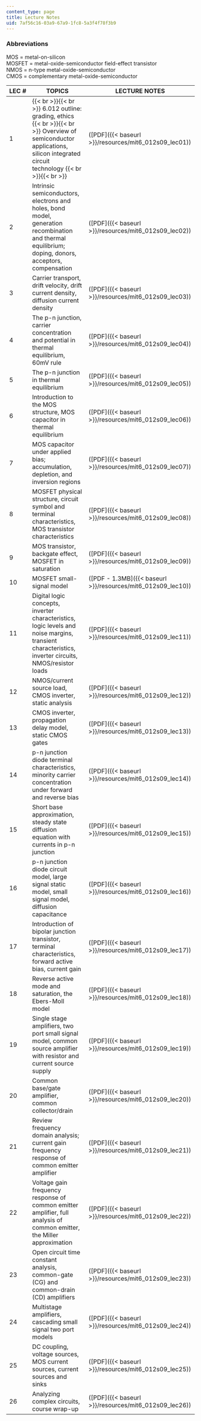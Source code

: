 ```yaml
---
content_type: page
title: Lecture Notes
uid: 7af56c16-03a9-67a9-1fc8-5a3f4f78f3b9
---
```


### Abbreviations

MOS = metal-on-silicon  
MOSFET = metal-oxide-semiconductor field-effect transistor  
NMOS = n-type metal-oxide-semiconductor  
CMOS = complementary metal-oxide-semiconductor

| LEC # | TOPICS | LECTURE NOTES |
| --- | --- | --- |
| 1 |  {{< br >}}{{< br >}} 6.012 outline: grading, ethics {{< br >}}{{< br >}} Overview of semiconductor applications, silicon integrated circuit technology {{< br >}}{{< br >}}  | ([PDF]({{< baseurl >}}/resources/mit6_012s09_lec01)) |
| 2 | Intrinsic semiconductors, electrons and holes, bond model, generation recombination and thermal equilibrium; doping, donors, acceptors, compensation | ([PDF]({{< baseurl >}}/resources/mit6_012s09_lec02)) |
| 3 | Carrier transport, drift velocity, drift current density, diffusion current density | ([PDF]({{< baseurl >}}/resources/mit6_012s09_lec03)) |
| 4 | The p-n junction, carrier concentration and potential in thermal equilibrium, 60mV rule | ([PDF]({{< baseurl >}}/resources/mit6_012s09_lec04)) |
| 5 | The p-n junction in thermal equilibrium | ([PDF]({{< baseurl >}}/resources/mit6_012s09_lec05)) |
| 6 | Introduction to the MOS structure, MOS capacitor in thermal equilibrium | ([PDF]({{< baseurl >}}/resources/mit6_012s09_lec06)) |
| 7 | MOS capacitor under applied bias; accumulation, depletion, and inversion regions | ([PDF]({{< baseurl >}}/resources/mit6_012s09_lec07)) |
| 8 | MOSFET physical structure, circuit symbol and terminal characteristics, MOS transistor characteristics | ([PDF]({{< baseurl >}}/resources/mit6_012s09_lec08)) |
| 9 | MOS transistor, backgate effect, MOSFET in saturation | ([PDF]({{< baseurl >}}/resources/mit6_012s09_lec09)) |
| 10 | MOSFET small-signal model | ([PDF - 1.3MB]({{< baseurl >}}/resources/mit6_012s09_lec10)) |
| 11 | Digital logic concepts, inverter characteristics, logic levels and noise margins, transient characteristics, inverter circuits, NMOS/resistor loads | ([PDF]({{< baseurl >}}/resources/mit6_012s09_lec11)) |
| 12 | NMOS/current source load, CMOS inverter, static analysis | ([PDF]({{< baseurl >}}/resources/mit6_012s09_lec12)) |
| 13 | CMOS inverter, propagation delay model, static CMOS gates | ([PDF]({{< baseurl >}}/resources/mit6_012s09_lec13)) |
| 14 | p-n junction diode terminal characteristics, minority carrier concentration under forward and reverse bias | ([PDF]({{< baseurl >}}/resources/mit6_012s09_lec14)) |
| 15 | Short base approximation, steady state diffusion equation with currents in p-n junction | ([PDF]({{< baseurl >}}/resources/mit6_012s09_lec15)) |
| 16 | p-n junction diode circuit model, large signal static model, small signal model, diffusion capacitance | ([PDF]({{< baseurl >}}/resources/mit6_012s09_lec16)) |
| 17 | Introduction of bipolar junction transistor, terminal characteristics, forward active bias, current gain | ([PDF]({{< baseurl >}}/resources/mit6_012s09_lec17)) |
| 18 | Reverse active mode and saturation, the Ebers-Moll model | ([PDF]({{< baseurl >}}/resources/mit6_012s09_lec18)) |
| 19 | Single stage amplifiers, two port small signal model, common source amplifier with resistor and current source supply | ([PDF]({{< baseurl >}}/resources/mit6_012s09_lec19)) |
| 20 | Common base/gate amplifier, common collector/drain | ([PDF]({{< baseurl >}}/resources/mit6_012s09_lec20)) |
| 21 | Review frequency domain analysis; current gain frequency response of common emitter amplifier | ([PDF]({{< baseurl >}}/resources/mit6_012s09_lec21)) |
| 22 | Voltage gain frequency response of common emitter amplifier, full analysis of common emitter, the Miller approximation | ([PDF]({{< baseurl >}}/resources/mit6_012s09_lec22)) |
| 23 | Open circuit time constant analysis, common-gate (CG) and common-drain (CD) amplifiers | ([PDF]({{< baseurl >}}/resources/mit6_012s09_lec23)) |
| 24 | Multistage amplifiers, cascading small signal two port models | ([PDF]({{< baseurl >}}/resources/mit6_012s09_lec24)) |
| 25 | DC coupling, voltage sources, MOS current sources, current sources and sinks | ([PDF]({{< baseurl >}}/resources/mit6_012s09_lec25)) |
| 26 | Analyzing complex circuits, course wrap-up | ([PDF]({{< baseurl >}}/resources/mit6_012s09_lec26))
